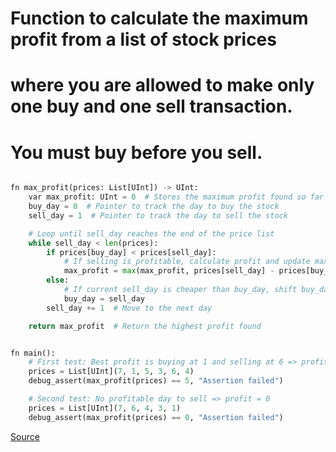# Function to calculate the maximum profit from a list of stock prices
# where you are allowed to make only one buy and one sell transaction.
# You must buy before you sell.

```python

fn max_profit(prices: List[UInt]) -> UInt:
    var max_profit: UInt = 0  # Stores the maximum profit found so far
    buy_day = 0  # Pointer to track the day to buy the stock
    sell_day = 1  # Pointer to track the day to sell the stock

    # Loop until sell_day reaches the end of the price list
    while sell_day < len(prices):
        if prices[buy_day] < prices[sell_day]:
            # If selling is profitable, calculate profit and update max
            max_profit = max(max_profit, prices[sell_day] - prices[buy_day])
        else:
            # If current sell_day is cheaper than buy_day, shift buy_day
            buy_day = sell_day
        sell_day += 1  # Move to the next day

    return max_profit  # Return the highest profit found


fn main():
    # First test: Best profit is buying at 1 and selling at 6 => profit = 5
    prices = List[UInt](7, 1, 5, 3, 6, 4)
    debug_assert(max_profit(prices) == 5, "Assertion failed")

    # Second test: No profitable day to sell => profit = 0
    prices = List[UInt](7, 6, 4, 3, 1)
    debug_assert(max_profit(prices) == 0, "Assertion failed")

```
[Source](../codes/buy_and_sell_stock.mojo)
